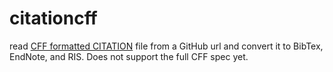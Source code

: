 # citationcff
read [CFF formatted CITATION](https://github.com/citation-file-format) file from a GitHub url and convert it to BibTex, EndNote, and RIS. Does not support the full CFF spec yet.

